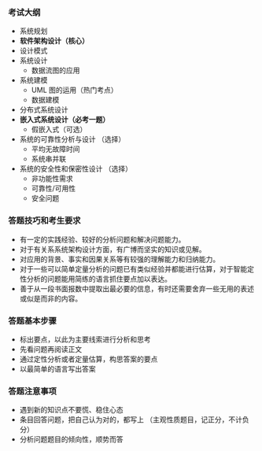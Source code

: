 ### 考试大纲
* 系统规划
* **软件架构设计（核心）**
* 设计模式
* 系统设计
  * 数据流图的应用
* 系统建模
  * UML 图的运用（热门考点）
  * 数据建模
* 分布式系统设计
* **嵌入式系统设计（必考一题）**
  * 假嵌入式（可选）
* 系统的可靠性分析与设计 （选择）
  * 平均无故障时间
  * 系统串并联
* 系统的安全性和保密性设计 （选择）
  * 非功能性需求
  * 可靠性/可用性
  * 安全问题

### 答题技巧和考生要求
* 有一定的实践经验、较好的分析问题和解决问题能力。
* 对于有关系系统架构设计方面，有广博而坚实的知识或见解。
* 对应用的背景、事实和因果关系等有较强的理解能力和归纳能力。
* 对于一些可以简单定量分析的问题已有类似经验并都能进行估算，对于智能定性分析的问题能用简练的语言抓住要点加以表达。
* 善于从一段书面报数中提取出最必要的信息，有时还需要舍弃一些无用的表述或似是而非的内容。

### 答题基本步骤
* 标出要点，以此为主要线索进行分析和思考
* 先看问题再阅读正文
* 通过定性分析或者定量估算，构思答案的要点
* 以最简单的语言写出答案

### 答题注意事项
* 遇到新的知识点不要慌、稳住心态
* 条目回答问题，把自己认为对的，都写上 （主观性质题目，记正分，不计负分）
* 分析问题题目的倾向性，顺势而答